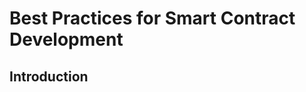 # Best Practices for Smart Contract Development

## Introduction

<!-- TODO Needs synopsis for 2-0-best_practices_smart_contract_dev.md -->